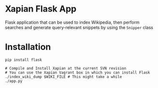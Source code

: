 Xapian Flask App
================
Flask application that can be used to index Wikipedia, then perform searches
and generate query-relevant snippets by using the ```Snipper``` class


Installation
============

```
pip install flask
```

```
# Compile and Install Xapian at the current SVN revision
# You can use the Xapian Vagrant box in which you can install Flask
./index_wiki_dump $WIKI_FILE # This might take a while
./app.py
```


